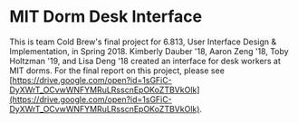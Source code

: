 # MIT Dorm Desk Interface

This is team Cold Brew's final project for 6.813, User Interface Design & Implementation, in Spring 2018. Kimberly Dauber '18, Aaron Zeng '18, Toby Holtzman '19, and Lisa Deng '18 created an interface for desk workers at MIT dorms. For the final report on this project, please see [https://drive.google.com/open?id=1sGFiC-DyXWrT_OCvwWNFYMRuLRsscnEpOKoZTBVkOlk](https://drive.google.com/open?id=1sGFiC-DyXWrT_OCvwWNFYMRuLRsscnEpOKoZTBVkOlk).